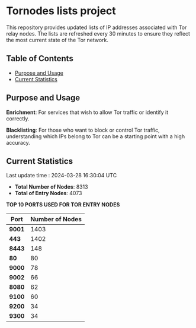 # Tornodes lists project

This repository provides updated lists of IP addresses associated with Tor relay nodes. The lists are refreshed every 30 minutes to ensure they reflect the most current state of the Tor network.

## Table of Contents

- [Purpose and Usage](#purpose-and-usage)
- [Current Statistics](#current-statistics)


## Purpose and Usage

**Enrichment**: For services that wish to allow Tor traffic or identify it correctly.

**Blacklisting**: For those who want to block or control Tor traffic, understanding which IPs belong to Tor can be a starting point with a high accuracy.

## Current Statistics

Last update time : 2024-03-28 16:30:04 UTC

- **Total Number of Nodes**: 8313
- **Total of Entry Nodes**: 4073

**TOP 10 PORTS USED FOR TOR ENTRY NODES**

| **Port** | **Number of Nodes** |
|------|-----------------|
| **9001**   | 1403  |
| **443**   | 1402  |
| **8443**   | 148  |
| **80**   | 80  |
| **9000**   | 78  |
| **9002**   | 66  |
| **8080**   | 62  |
| **9100**   | 60  |
| **9200**   | 34  |
| **9300**   | 34  |

